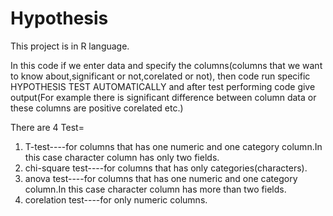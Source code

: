 # Hypothesis

This project is in R language.

In this code if we enter data and specify the columns(columns that we want to know about,significant or not,corelated or not), then code run specific HYPOTHESIS TEST AUTOMATICALLY
and after test performing code give output(For example there is significant difference between column data or these columns are positive corelated etc.)

There are 4 Test=
1. T-test----for columns that has one numeric and one category column.In this case character column has only two fields.
2. chi-square test----for columns that has only categories(characters).
3. anova test----for columns that has one numeric and one category column.In this case character column has more than two fields.
4. corelation test----for only numeric columns.
